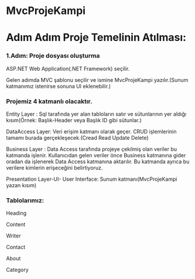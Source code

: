 # MvcProjeKampi
<h1>Adım Adım Proje Temelinin Atılması: </h1>
<h3>1.Adım: Proje dosyası oluşturma </h3><p>
  ASP.NET Web Application(.NET Framework) seçilir.<p>
  Gelen adımda MVC şablonu seçilir ve ismine MvcProjeKampi yazılır.(Sunum katmanımız istenirse sonuna UI eklenebilir.)<p>
 
<h3>Projemiz 4 katmanlı olacaktır. </h3><p>
    Entity Layer :  Sql tarafında yer alan tabloların satır ve sütunlarının yer aldığı kısım(Örnek: Başlık-Header veya Başlık ID gibi sütunlar.) <p>
    DataAccess Layer: Veri erişim katmanı olarak geçer. CRUD işlemlerinin tamamı burada gerçekleşecek.(Cread Read Update Delete) <p>
    Business Layer : Data Access tarafında projeye çekilmiş olan veriler bu katmanda işlenir. Kullanıcıdan gelen veriler önce Business katmanına gider oradan da             işlenerek Data Access katmanına aktarılır. Bu katmanda ayrıca bu verilere kimlerin erişeceğini belirtiyoruz. <p>
    Presentation Layer-UI- User Interface: Sunum katmanı(MvcProjeKampi yazan kısım) <p>
    
<h3>Tablolarımız:</h3> <p>
    Heading<p> 
    Content <p>
    Writer <p>
    Contact <p>
    About <p>
    Category<p>

